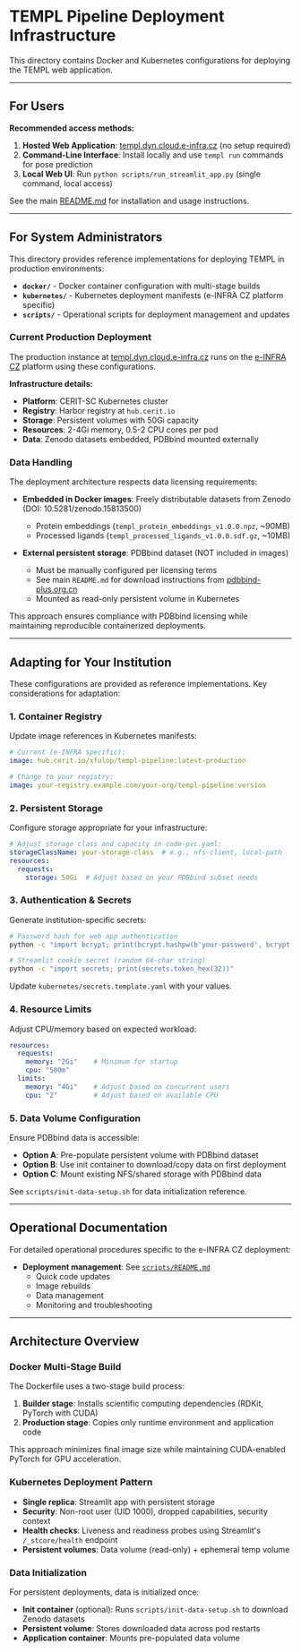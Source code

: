 # TEMPL Pipeline Deployment Infrastructure

This directory contains Docker and Kubernetes configurations for deploying the TEMPL web application.

---

## For Users

**Recommended access methods:**

1. **Hosted Web Application**: [templ.dyn.cloud.e-infra.cz](https://templ.dyn.cloud.e-infra.cz/) (no setup required)
2. **Command-Line Interface**: Install locally and use `templ run` commands for pose prediction
3. **Local Web UI**: Run `python scripts/run_streamlit_app.py` (single command, local access)

See the main [README.md](../README.md) for installation and usage instructions.

---

## For System Administrators

This directory provides reference implementations for deploying TEMPL in production environments:

- **`docker/`** - Docker container configuration with multi-stage builds
- **`kubernetes/`** - Kubernetes deployment manifests (e-INFRA CZ platform specific)
- **`scripts/`** - Operational scripts for deployment management and updates

### Current Production Deployment

The production instance at [templ.dyn.cloud.e-infra.cz](https://templ.dyn.cloud.e-infra.cz/) runs on the [e-INFRA CZ](https://www.e-infra.cz/) platform using these configurations.

**Infrastructure details:**
- **Platform**: CERIT-SC Kubernetes cluster
- **Registry**: Harbor registry at `hub.cerit.io`
- **Storage**: Persistent volumes with 50Gi capacity
- **Resources**: 2-4Gi memory, 0.5-2 CPU cores per pod
- **Data**: Zenodo datasets embedded, PDBbind mounted externally

### Data Handling

The deployment architecture respects data licensing requirements:

- **Embedded in Docker images**: Freely distributable datasets from Zenodo (DOI: 10.5281/zenodo.15813500)
  - Protein embeddings (`templ_protein_embeddings_v1.0.0.npz`, ~90MB)
  - Processed ligands (`templ_processed_ligands_v1.0.0.sdf.gz`, ~10MB)

- **External persistent storage**: PDBbind dataset (NOT included in images)
  - Must be manually configured per licensing terms
  - See main `README.md` for download instructions from [pdbbind-plus.org.cn](https://www.pdbbind-plus.org.cn/download)
  - Mounted as read-only persistent volume in Kubernetes

This approach ensures compliance with PDBbind licensing while maintaining reproducible containerized deployments.

---

## Adapting for Your Institution

These configurations are provided as reference implementations. Key considerations for adaptation:

### 1. Container Registry
Update image references in Kubernetes manifests:
```yaml
# Current (e-INFRA specific):
image: hub.cerit.io/xfulop/templ-pipeline:latest-production

# Change to your registry:
image: your-registry.example.com/your-org/templ-pipeline:version
```

### 2. Persistent Storage
Configure storage appropriate for your infrastructure:
```yaml
# Adjust storage class and capacity in code-pvc.yaml:
storageClassName: your-storage-class  # e.g., nfs-client, local-path
resources:
  requests:
    storage: 50Gi  # Adjust based on your PDBbind subset needs
```

### 3. Authentication & Secrets
Generate institution-specific secrets:
```bash
# Password hash for web app authentication
python -c "import bcrypt; print(bcrypt.hashpw(b'your-password', bcrypt.gensalt()).decode())"

# Streamlit cookie secret (random 64-char string)
python -c "import secrets; print(secrets.token_hex(32))"
```

Update `kubernetes/secrets.template.yaml` with your values.

### 4. Resource Limits
Adjust CPU/memory based on expected workload:
```yaml
resources:
  requests:
    memory: "2Gi"    # Minimum for startup
    cpu: "500m"
  limits:
    memory: "4Gi"    # Adjust based on concurrent users
    cpu: "2"         # Adjust based on available CPU
```

### 5. Data Volume Configuration
Ensure PDBbind data is accessible:
- **Option A**: Pre-populate persistent volume with PDBbind dataset
- **Option B**: Use init container to download/copy data on first deployment
- **Option C**: Mount existing NFS/shared storage with PDBbind data

See `scripts/init-data-setup.sh` for data initialization reference.

---

## Operational Documentation

For detailed operational procedures specific to the e-INFRA CZ deployment:

- **Deployment management**: See [`scripts/README.md`](scripts/README.md)
  - Quick code updates
  - Image rebuilds
  - Data management
  - Monitoring and troubleshooting

---

## Architecture Overview

### Docker Multi-Stage Build
The Dockerfile uses a two-stage build process:

1. **Builder stage**: Installs scientific computing dependencies (RDKit, PyTorch with CUDA)
2. **Production stage**: Copies only runtime environment and application code

This approach minimizes final image size while maintaining CUDA-enabled PyTorch for GPU acceleration.

### Kubernetes Deployment Pattern
- **Single replica**: Streamlit app with persistent storage
- **Security**: Non-root user (UID 1000), dropped capabilities, security context
- **Health checks**: Liveness and readiness probes using Streamlit's `/_stcore/health` endpoint
- **Persistent volumes**: Data volume (read-only) + ephemeral temp volume

### Data Initialization
For persistent deployments, data is initialized once:
- **Init container** (optional): Runs `scripts/init-data-setup.sh` to download Zenodo datasets
- **Persistent volume**: Stores downloaded data across pod restarts
- **Application container**: Mounts pre-populated data volume

